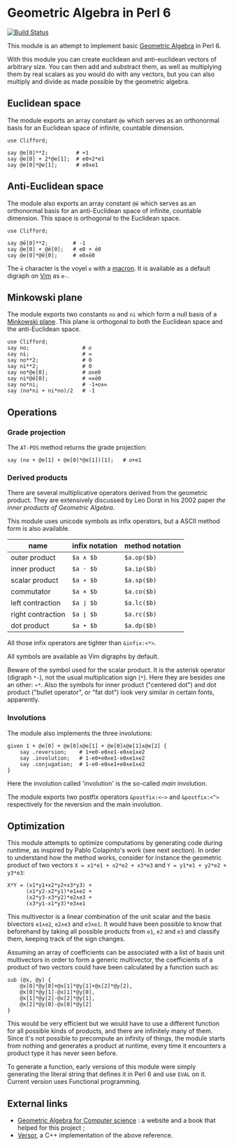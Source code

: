 Geometric Algebra in Perl 6
===========================

[![Build Status](https://travis-ci.org/grondilu/clifford.svg)](https://travis-ci.org/grondilu/clifford)

This module is an attempt to implement basic [Geometric
Algebra](http://en.wikipedia.org/wiki/Geometric_Algebra) in Perl 6.

With this module you can create euclidean and anti-euclidean vectors of
arbitrary size.  You can then add and substract them, as well as multiplying
them by real scalars as you would do with any vectors, but you can also
multiply and divide as made possible by the geometric algebra.

Euclidean space
---------------

The module exports an array constant `@e` which serves as an orthonormal basis
for an Euclidean space of infinite, countable dimension.

    use Clifford;

    say @e[0]**2;         # +1
    say @e[0] + 2*@e[1];  # e0+2*e1
    say @e[0]*@e[1];      # e0∧e1

Anti-Euclidean space
--------------------

The module also exports an array constant `@ē` which serves as an orthonormal
basis for an anti-Euclidean space of infinite, countable dimension.  This
space is orthogonal to the Euclidean space.

    use Clifford;

    say @ē[0]**2;        # -1
    say @e[0] + @ē[0];   # e0 + ē0
    say @e[0]*@ē[0];     # e0∧ē0

The `ē` character is the voyel `e` with a [macron](https://en.wikipedia.org/wiki/Macron).
It is available as a default digraph on [Vim](http://www.vim.org) as `e-`.

Minkowski plane
---------------

The module exports two constants `no` and `ni` which form a null basis of a
[Minkowski plane](https://en.wikipedia.org/wiki/Minkowski_plane).  This plane
is orthogonal to both the Euclidean space and the anti-Euclidean space.

    use Clifford;
    say no;                 # 𝑜
    say ni;                 # ∞
    say no**2;              # 0
    say ni**2;              # 0
    say no*@e[0];           # 𝑜∧e0
    say ni*@ē[0];           # ∞∧ē0
    say no*ni;              # -1+𝑜∧∞
    say (no*ni + ni*no)/2   # -1

Operations
----------

### Grade projection

The `AT-POS` method returns the grade projection:

    say (no + @e[1] + @e[0]*@e[1])[1];   # 𝑜+e1

### Derived products

There are several multiplicative operators derived from the geometric product.
They are extensively discussed by Leo Dorst in his 2002 paper
*the inner products of Geometric Algebra*.

This module uses unicode symbols as infix operators, but a ASCII method form is
also available.

| name              | infix notation  | method notation |
|-------------------|-----------------|-----------------|
| outer product     | `$a ∧ $b`       | `$a.op($b)`     |
| inner product     | `$a · $b`       | `$a.ip($b)`     |
| scalar product    | `$a ∗ $b`       | `$a.sp($b)`     |
| commutator        | `$a × $b`       | `$a.co($b)`     |
| left contraction  | `$a ⌋ $b`       | `$a.lc($b)`     |
| right contraction | `$a ⌊ $b`       | `$a.rc($b)`     |
| dot product       | `$a ∙ $b`       | `$a.dp($b)`     |

All those infix operators are tighter than `&infix:<*>`.

All symbols are available as Vim digraphs by default.

Beware of the symbol used for the scalar product.  It is the asterisk operator
(digraph `*-`), not the usual multiplication sign (`*`).  Here they are besides
one an other: `∗*`.  Also the symbols for inner product ("centered dot") and
dot product ("bullet operator", or "fat dot") look very similar in certain
fonts, apparently.  

### Involutions

The module also implements the three involutions:

    given 1 + @e[0] + @e[0]∧@e[1] + @e[0]∧@e[1]∧@e[2] {
        say .reversion;    # 1+e0-e0∧e1-e0∧e1∧e2
        say .involution;   # 1-e0+e0∧e1-e0∧e1∧e2
        say .conjugation;  # 1-e0-e0∧e1+e0∧e1∧e2
    }

Here the involution called 'involution' is the so-called *main* involution.

The module exports two postfix operators `&postfix:<~>` and `&postfix:<^>`
respectively for the reversion and the main involution.

Optimization
------------

This module attempts to optimize computations by generating code during
runtime, as inspired by Pablo Colapinto's work (see next section).  In order to
understand how the method works, consider for instance the geometric product of
two vectors `X = x1*e1 + x2*e2 + x3*e3` and `Y = y1*e1 + y2*e2 + y3*e3`:

    X*Y = (x1*y1+x2*y2+x3*y3) +
          (x1*y2-x2*y1)*e1∧e2 +
          (x2*y3-x3*y2)*e2∧e3 +
          (x3*y1-x1*y3)*e3∧e1
     
This multivector is a linear combination of the unit scalar and the basis
bivectors `e1∧e2`, `e2∧e3` and `e3∧e1`.  It would have been possible to know
that beforehand by taking all possible products from `e1`, `e2` and `e3` and
classify them, keeping track of the sign changes.

Assuming an array of coefficients can be associated with a list of basis unit multivectors in order
to form a generic multivector, the coefficients of a product of two vectors could have been
calculated by a function such as:

    sub (@x, @y) {
        @x[0]*@y[0]+@x[1]*@y[1]+@x[2]*@y[2],
        @x[0]*@y[1]-@x[1]*@y[0],
        @x[1]*@y[2]-@x[2]*@y[1],
        @x[2]*@y[0]-@x[0]*@y[2]
    }

This would be very efficient but we would have to use a different function for
all possible kinds of products, and there are infinitely many of them.  Since
it's not possible to precompute an infinity of things, the module starts from
nothing and generates a product at runtime, every time it encounters a product
type it has never seen before.

To generate a function, early versions of this module were simply generating the literal string that defines it in
Perl 6 and use `EVAL` on it.  Current version uses Functional programming.

External links
--------

* [Geometric Algebra for Computer science](http://www.geometricalgebra.net) : a
  website and a book that helped for this project ;
* [Versor](https://github.com/wolftype/versor), a C++ implementation of the
  above reference.

